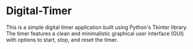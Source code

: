 # Digital-Timer
This is a simple digital timer application built using Python's Tkinter library. The timer features a clean and minimalistic graphical user interface (GUI) with options to start, stop, and reset the timer.
